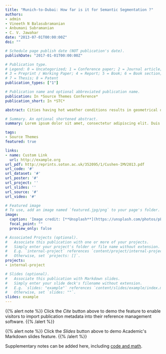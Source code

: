 ```yaml
---
title: "Munich-to-Dubai: How far is it for Semantic Segmentation ?"
authors:
- admin
- Vineeth N Balasubramanian
- Anbumani Subramanian
- C. V. Jawahar
date: "2013-07-01T00:00:00Z"
doi: ""

# Schedule page publish date (NOT publication's date).
publishDate: "2017-01-01T00:00:00Z"

# Publication type.
# Legend: 0 = Uncategorized; 1 = Conference paper; 2 = Journal article;
# 3 = Preprint / Working Paper; 4 = Report; 5 = Book; 6 = Book section;
# 7 = Thesis; 8 = Patent
publication_types: ["1"]

# Publication name and optional abbreviated publication name.
publication: In *Source Themes Conference*
publication_short: In *STC*

abstract: Cities having hot weather conditions results in geometrical distortion, thereby adversely affecting the performance of semantic segmentation model. In this work, we study the problem of semantic segmentation model in adapting to such hot climate cities. This issue can be circumvented by collecting and annotating images in such weather conditions and training segmentation models on those images. But the task of semantically annotating images for every environment is painstaking and expensive. Hence, we propose a framework that improves the performance of semantic segmentation models without explicitly creating an annotated dataset for such adverse weather variations. Our framework consists of two parts, a restoration network to remove the geometrical distortions caused by hot weather and an adaptive segmentation network that is trained on an additional loss to adapt to the statistics of the ground-truth segmentation map. We train our framework on the Cityscapes dataset, which showed a total IoU gain of 12.707 over standard segmentation models. We also observe that the segmentation results obtained by our framework gave a significant improvement for small classes such as poles, person, and rider, which are essential and valuable for autonomous navigation based applications.

# Summary. An optional shortened abstract.
summary: Lorem ipsum dolor sit amet, consectetur adipiscing elit. Duis posuere tellus ac convallis placerat. Proin tincidunt magna sed ex sollicitudin condimentum.

tags:
- Source Themes
featured: true

links:
- name: Custom Link
  url: http://example.org
url_pdf: http://eprints.soton.ac.uk/352095/1/Cushen-IMV2013.pdf
url_code: '#'
url_dataset: '#'
url_poster: '#'
url_project: ''
url_slides: ''
url_source: '#'
url_video: '#'

# Featured image
# To use, add an image named `featured.jpg/png` to your page's folder. 
image:
  caption: 'Image credit: [**Unsplash**](https://unsplash.com/photos/pLCdAaMFLTE)'
  focal_point: ""
  preview_only: false

# Associated Projects (optional).
#   Associate this publication with one or more of your projects.
#   Simply enter your project's folder or file name without extension.
#   E.g. `internal-project` references `content/project/internal-project/index.md`.
#   Otherwise, set `projects: []`.
projects:
- internal-project

# Slides (optional).
#   Associate this publication with Markdown slides.
#   Simply enter your slide deck's filename without extension.
#   E.g. `slides: "example"` references `content/slides/example/index.md`.
#   Otherwise, set `slides: ""`.
slides: example
---
```


{{% alert note %}}
Click the *Cite* button above to demo the feature to enable visitors to import publication metadata into their reference management software.
{{% /alert %}}

{{% alert note %}}
Click the *Slides* button above to demo Academic's Markdown slides feature.
{{% /alert %}}

Supplementary notes can be added here, including [code and math](https://sourcethemes.com/academic/docs/writing-markdown-latex/).
